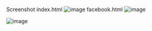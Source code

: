 Screenshot
index.html
![image](https://user-images.githubusercontent.com/95701554/149658385-dbdf95e6-d3d3-4552-9fa5-dc41ab66072c.png)
facebook.html
![image](https://user-images.githubusercontent.com/95701554/149782535-0861fa1a-b718-43f6-9f7b-54665d3ee912.png)

![image](https://user-images.githubusercontent.com/95701554/149719080-a35e6872-cb1d-4659-a8e5-57f0558739ca.png)

